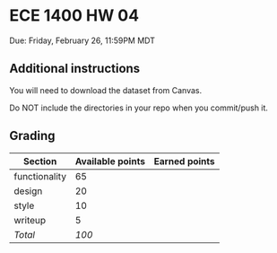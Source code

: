 # ECE 1400 HW 04

Due:  Friday, February 26, 11:59PM MDT


## Additional instructions

You will need to download the dataset from Canvas.

Do NOT include the directories in your repo when you commit/push it.  

## Grading

| Section  | Available points  | Earned points  | 
|---|---|---|
|  functionality | 65  |   |  
|  design | 20 | |
|  style  |  10 |   |  
|  writeup  |  5 |   |  
| *Total*  | *100* |   |

